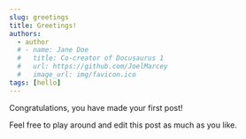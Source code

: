 ```yaml
---
slug: greetings
title: Greetings!
authors:
  - author
  # - name: Jane Doe
  #   title: Co-creator of Docusaurus 1
  #   url: https://github.com/JoelMarcey
  #   image_url: img/favicon.ico
tags: [hello]
---
```


Congratulations, you have made your first post!

<!-- truncate -->

Feel free to play around and edit this post as much as you like.
